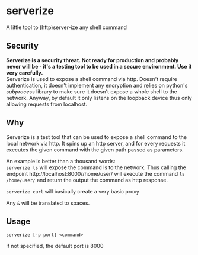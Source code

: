 # serverize
A little tool to (http)server-ize any shell command

## Security
**Serverize is a security threat. Not ready for production and probably never will be - it's a testing tool to be used in a secure environment. Use it very carefully.**  
Serverize is used to expose a shell command via http. Doesn't require authentication, it doesn't implement any encryption and relies on python's *subprocess* library to make sure it doesn't expose a whole shell to the network. Anyway, by default it only listens on the loopback device thus only allowing requests from localhost.  

## Why
Serverize is a test tool that can be used to expose a shell command to the local network via http. It spins up an http server, and for every requests it executes the given command with the given path passed as parameters.

An example is better than a thousand words:  
`serverize ls`
will expose the command ls to the network. Thus calling the endpoint http://localhost:8000//home/user/ will execute the command `ls /home/user/` and return the output the command as http response.

`serverize curl` will basically create a very basic proxy 

Any `&` will be translated to spaces. 

## Usage
`serverize [-p port] <command> `

if not specified, the default port is 8000
